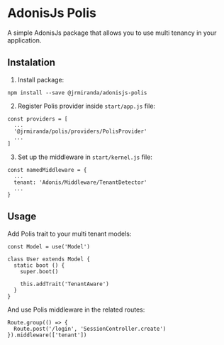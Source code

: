 # AdonisJs Polis
A simple AdonisJs package that allows you to use multi tenancy in your application.

## Instalation
1. Install package:
```
npm install --save @jrmiranda/adonisjs-polis
```
2. Register Polis provider inside `start/app.js` file:
```
const providers = [
  ...
  '@jrmiranda/polis/providers/PolisProvider'
  ...
]
```
3. Set up the middleware in `start/kernel.js` file:
```
const namedMiddleware = {
  ...
  tenant: 'Adonis/Middleware/TenantDetector'
  ...
}
```

## Usage
Add Polis trait to your multi tenant models:
```
const Model = use('Model')

class User extends Model {
  static boot () {
    super.boot()

    this.addTrait('TenantAware')
  }
}
```
And use Polis middleware in the related routes:
```
Route.group(() => {
  Route.post('/login', 'SessionController.create')
}).middleware(['tenant'])
```